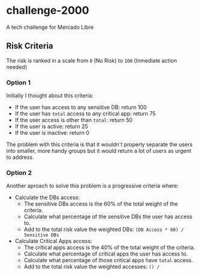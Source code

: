 # challenge-2000
A tech challenge for Mercado Libre

## Risk Criteria
The risk is ranked in a scale from `0` (No Risk) to `100` (Inmediate action needed)

### Option 1
Initially I thought about this criteria:

* If the user has access to any sensitive DB: return 100
* If the user has `total` access to any critical app: return 75
* If the user access is other than `total`: return 50
* If the user is active: return 25
* If the user is inactive: return 0

The problem with this criteria is that it wouldn't properly separate the users into smaller, more handy groups but it would return a lot of users as urgent to address.

### Option 2
Another aproach to solve this problem is a progressive criteria where:

* Calculate the DBs access:
  * The sensitive DBs access is the 60% of the total weight of the criteria.
  * Calculate what percentage of the sensitive DBs the user has access to.
  * Add to the total risk value the weighted DBs: `(DB Access * 60) / Sensitive DBs`
* Calculate Critical Apps access:
  * The critical apps access is the 40% of the total weight of the criteria.
  * Calculate what percentage of critical apps the user has access to.
  * Calculate what percentage of those critical apps have `total` access.
  * Add to the total risk value the weighted accesses: `() / `